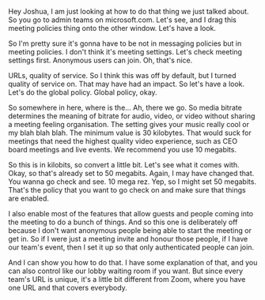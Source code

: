 Hey Joshua, I am just looking at how to do that thing we just talked about. So you go to admin teams on microsoft.com. Let's see, and I drag this meeting policies thing onto the other window. Let's have a look. 

So I'm pretty sure it's gonna have to be not in messaging policies but in meeting policies. I don't think it's meeting settings. Let's check meeting settings first. Anonymous users can join. Oh, that's nice. 

URLs, quality of service. So I think this was off by default, but I turned quality of service on. That may have had an impact. So let's have a look. Let's do the global policy. Global policy, okay. 

So somewhere in here, where is the... Ah, there we go. So media bitrate determines the meaning of bitrate for audio, video, or video without sharing a meeting feeling organisation. The setting gives your music really cool or my blah blah blah. The minimum value is 30 kilobytes. That would suck for meetings that need the highest quality video experience, such as CEO board meetings and live events. We recommend you use 10 megabits. 

So this is in kilobits, so convert a little bit. Let's see what it comes with. Okay, so that's already set to 50 megabits. Again, I may have changed that. You wanna go check and see. 10 mega rez. Yep, so I might set 50 megabits. That's the policy that you want to go check on and make sure that things are enabled. 

I also enable most of the features that allow guests and people coming into the meeting to do a bunch of things. And so this one is deliberately off because I don't want anonymous people being able to start the meeting or get in. So if I were just a meeting invite and honour those people, if I have our team's event, then I set it up so that only authenticated people can join. 

And I can show you how to do that. I have some explanation of that, and you can also control like our lobby waiting room if you want. But since every team's URL is unique, it's a little bit different from Zoom, where you have one URL and that covers everybody.